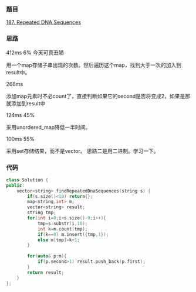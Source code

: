 ### 题目
[187. Repeated DNA Sequences](https://leetcode-cn.com/problems/repeated-dna-sequences/submissions/)
### 思路
412ms 6% 今天可真丑陋

用一个map存储子串出现的次数。然后遍历这个map，找到大于一次的加入到result中。

268ms 

添加map元素时不必count了，直接判断如果它的second是否将变成2，如果是那就添加到result中


124ms 45%

采用unordered_map降低一半时间。

100ms 55%

采用set存储结果，而不是vector。
思路二是用二进制。学习一下。
### 代码
```c++
class Solution {
public:
    vector<string> findRepeatedDnaSequences(string s) {
        if(s.size()<10) return{};
        map<string,int> m;
        vector<string> result;
        string tmp;
        for(int i=0;i<s.size()-9;i++){
            tmp=s.substr(i,10);
            int k=m.count(tmp);
            if(k==0) m.insert({tmp,1});
            else m[tmp]=k+1;
        }
        
        for(auto& p:m){
            if(p.second>1) result.push_back(p.first);
        }
        return result;
    }
};
```

